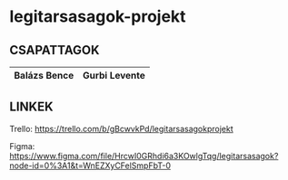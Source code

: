 # legitarsasagok-projekt

## CSAPATTAGOK

| Balázs Bence | Gurbi Levente |
|:------------:|:-------------:|

## LINKEK

Trello: https://trello.com/b/gBcwvkPd/legitarsasagokprojekt

Figma: https://www.figma.com/file/HrcwI0GRhdi6a3KOwlgTqg/legitarsasagok?node-id=0%3A1&t=WnEZXyCFelSmpFbT-0
